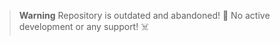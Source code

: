 > **Warning**
> Repository is outdated and abandoned! :no_entry_sign: No active development or any support! :skull_and_crossbones:
> 
